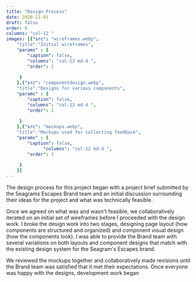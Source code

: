 ```yaml
---
title: "Design Process"
date: 2020-11-01
draft: false
order: 0
columns: "col-12 "
images: [{"src": "wireframes.webp",
    "title":"Initial wireframes",
    "params" : {
        "caption": false,
        "columns": "col-12 md-4 ",
        "order": 1
   
     }
    },{"src": "componentdesign.webp",
    "title":"Designs for various components",
    "params" : {
        "caption": false,
        "columns": "col-12 md-4 ",
        "order": 2
   
     }
    },{"src": "mockups.webp",
    "title":"Mockups used for collecting feedback",
    "params" : {
        "caption": false,
              "columns": "col-12 md-4 ",
        "order": 3
   
     }
    }]
---
```

The design process for this project began with a project brief submitted by the Seagrams Escapes Brand team and an initial discussion surrounding their ideas for the project and what was technically feasible.

Once we agreed on what was and wasn't feasible, we collaboratively iterated on an initial set of wireframes before I proceeded with the design work. I broke the design work into two stages, designing page layout (how components are structured and organized) and component visual design (how the components look). I was able to provide the Brand team with several variations on both layouts and component designs that match with the existing design system for the Seagram's Escapes brand. 

We reviewed the mockups together and collaboratively made revisions until the Brand team was satisfied that it met their expectations. Once everyone was happy with the designs, development work began